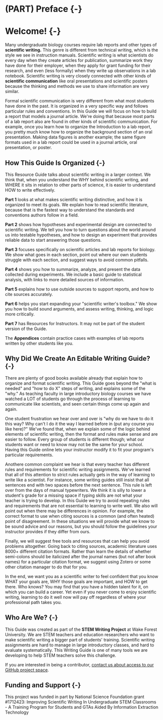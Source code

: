 # (PART) Preface {-}
# Welcome! {-}

Many undergraduate biology courses require lab reports and other types of __scientific writing.__ This genre is different from technical writing, which is the style we see in instruction manuals. Scientific writing is what scientists do every day when they create articles for publication, summarize work they have done for their employer, when they apply for grant funding for their research, and even (less formally) when they write up observations in a lab notebook. Scientific writing is very closely connected with other kinds of __scientific communication__ like oral presentations and scientific posters because the thinking and methods we use to share information are very similar.

Formal scientific communication is very different from what most students have done in the past. It is organized in a very specific way and follows particular rules and conventions. In this Guide we will focus on how to build a report that models a journal article. We're doing that because most parts of a lab report also are found in other kinds of scientific communication. For example, once you learn how to organize the Introduction to a lab report, you pretty much know how to organize the background section of an oral presentation. Making data figures is another example; the same figure formats used in a lab report could be used in a journal article, oral presentation, or poster.


## How This Guide Is Organized {-}

This Resource Guide talks about scientific writing in a larger context. We think that, when you understand the WHY behind scientific writing, and WHERE it sits in relation to other parts of science, it is easier to understand HOW to write effectively.

__Part 1__ looks at what makes scientific writing distinctive, and how it is organized to meet its goals. We explain how to read scientific literature, because that is the fastest way to understand the standards and conventions authors follow in a field. 

__Part 2__ shows how hypotheses and experimental design are connected to scientific writing. We tell you how to turn questions about the world around us into testable hypotheses, and how to design an experiment that provides reliable data to start answering those questions. 

__Part 3__ focuses specifically on scientific articles and lab reports for biology. We show what goes in each section, point out where our own students struggle with each section, and suggest ways to avoid common pitfalls. 

__Part 4__ shows you how to summarize, analyze, and present the data collected during experiments. We include a basic guide to statistical analysis, with links to more detailed sources of information.

__Part 5__ explains how to use outside sources to support reports, and how to cite sources accurately.

__Part 6__ helps you start expanding your "scientific writer's toolbox." We show you how to build sound arguments, and assess writing, thinking, and logic more critically. 

__Part 7__ has Resources for Instructors. It may not be part of the student version of the Guide.

The __Appendices__ contain practice cases with examples of lab reports written by other students like you. 


## Why Did We Create An Editable Writing Guide? {-}

There are plenty of good books available already that explain how to organize and format scientific writing. This Guide goes beyond the "what is needed" and "how to do X" steps of writing, and explains some of the "why." As teaching faculty in large introductory biology courses we have watched a LOT of students go through the process of learning to communicate like scientists, and seen certain things come up again and again.

One student frustration we hear over and over is "why do we have to do it this way? Why can't I do it the way I learned before in (put any course you like here)?" We've found that, when we explain some of the logic behind elements of scientific writing, then the format and rules make sense and are easier to follow. Every group of students is different though; what our students want or need to know may not be the same for your school. Having this Guide online lets your instructor modify it to fit your program's particular requirements.


Anothere common complaint we hear is that every teacher has different rules and requirements for scientific writing assignments. We've learned that all of this attention to strict rules actually gets in the way of learning to write like a scientist. For instance, some writing guides still insist that all sentences end with two spaces before the next sentence. This rule is left over from the days of manual typewriters. We think it is silly to lower a student's grade for a missing space if typing skills are not what your teacher is trying to develop. In this Guide we try to avoid repeating rules and requirements that are not essential to learning to write well. We also will point out when there may be differences in opinion. For example, the correct format to use when citing sources is a common (and often heated) point of disagreement. In these situations we will provide what we know to be sound advice and our reasons, but you should follow the guidelines your instructor provides if they differ from ours.

Finally, we will suggest free tools and resources that can help you avoid problems altogether. Going back to citing sources, academic literature uses 8000+ different citation formats. Rather than learn the details of whether semi-colons should be italicized after the journal names (but not after book names) for a particular citation format, we suggest using Zotero or some other citation manager to do that for you. 

In the end, we want you as a scientific writer to feel confident that you know WHAT your goals are, WHY those goals are important, and HOW to get there. Who knows? You may find that you have a hidden talent for it, on which you can build a career. Yet even if you never come to enjoy scientific writing, learning to do it well now will pay off regardless of where your professional path takes you.


## Who Are We? {-}
This Guide was created as part of the __STEM Writing Project__ at Wake Forest University. We are STEM teachers and education researchers who want to make scientific writing a bigger part of students' training. Scientific writing assignments are hard to manage in large introductory classes, and hard to evaluate systematically. This Writing Guide is one of many tools we are developing to help STEM teachers solve this challenge.

If you are interested in being a contributor, [contact us about access to our GitHub project space](http://github.com).


## Funding and Support {-}
This project was funded in part by National Science Foundation grant #1712423: Improving Scientific Writing In Undergraduate STEM Classrooms - A Training Program for Students and GTAs Aided By Information Extraction Technology

